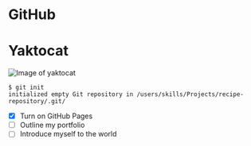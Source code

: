 # GitHub
# Yaktocat
![Image of yaktocat](https://octodex.github.com/images/yaktocat.png)
```
$ git init
initialized empty Git repository in /users/skills/Projects/recipe-repository/.git/ 
```
- [x] Turn on GitHub Pages
- [ ] Outline my portfolio
- [ ] Introduce myself to the world
